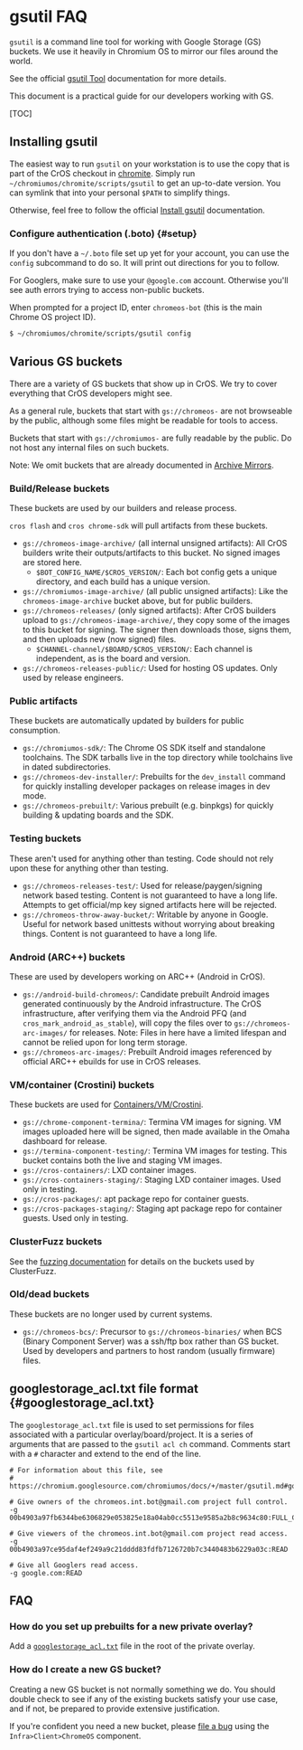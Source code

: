 # gsutil FAQ

`gsutil` is a command line tool for working with Google Storage (GS) buckets.
We use it heavily in Chromium OS to mirror our files around the world.

See the official [gsutil Tool] documentation for more details.

This document is a practical guide for our developers working with GS.

[TOC]

## Installing gsutil

The easiest way to run `gsutil` on your workstation is to use the copy that is
part of the CrOS checkout in [chromite].
Simply run `~/chromiumos/chromite/scripts/gsutil` to get an up-to-date version.
You can symlink that into your personal `$PATH` to simplify things.

Otherwise, feel free to follow the official [Install gsutil] documentation.

### Configure authentication (.boto) {#setup}

If you don't have a `~/.boto` file set up yet for your account, you can use the
`config` subcommand to do so.
It will print out directions for you to follow.

For Googlers, make sure to use your `@google.com` account.
Otherwise you'll see auth errors trying to access non-public buckets.

When prompted for a project ID, enter `chromeos-bot` (this is the main Chrome OS
project ID).

```sh
$ ~/chromiumos/chromite/scripts/gsutil config
```

## Various GS buckets

There are a variety of GS buckets that show up in CrOS.
We try to cover everything that CrOS developers might see.

As a general rule, buckets that start with `gs://chromeos-` are not browseable
by the public, although some files might be readable for tools to access.

Buckets that start with `gs://chromiumos-` are fully readable by the public.
Do not host any internal files on such buckets.

Note: We omit buckets that are already documented in [Archive Mirrors].

### Build/Release buckets

These buckets are used by our builders and release process.

`cros flash` and `cros chrome-sdk` will pull artifacts from these buckets.

*   `gs://chromeos-image-archive/` (all internal unsigned artifacts): All CrOS
    builders write their outputs/artifacts to this bucket.  No signed images
    are stored here.
    *   `$BOT_CONFIG_NAME/$CROS_VERSION/`: Each bot config gets a unique
        directory, and each build has a unique version.
*   `gs://chromiumos-image-archive/` (all public unsigned artifacts): Like the
    `chromeos-image-archive` bucket above, but for public builders.
*   `gs://chromeos-releases/` (only signed artifacts): After CrOS builders
    upload to `gs://chromeos-image-archive/`, they copy some of the images to
    this bucket for signing.  The signer then downloads those, signs them, and
    then uploads new (now signed) files.
    *   `$CHANNEL-channel/$BOARD/$CROS_VERSION/`: Each channel is independent,
        as is the board and version.
*   `gs://chromeos-releases-public/`: Used for hosting OS updates.  Only used
    by release engineers.

### Public artifacts

These buckets are automatically updated by builders for public consumption.

*   `gs://chromiumos-sdk/`: The Chrome OS SDK itself and standalone toolchains.
    The SDK tarballs live in the top directory while toolchains live in dated
    subdirectories.
*   `gs://chromeos-dev-installer/`: Prebuilts for the `dev_install` command
    for quickly installing developer packages on release images in dev mode.
*   `gs://chromeos-prebuilt/`: Various prebuilt (e.g. binpkgs) for quickly
    building & updating boards and the SDK.

### Testing buckets

These aren't used for anything other than testing.
Code should not rely upon these for anything other than testing.

*   `gs://chromeos-releases-test/`: Used for release/paygen/signing network
    based testing.  Content is not guaranteed to have a long life.  Attempts to
    get official/mp key signed artifacts here will be rejected.
*   `gs://chromeos-throw-away-bucket/`: Writable by anyone in Google.  Useful
    for network based unittests without worrying about breaking things.  Content
    is not guaranteed to have a long life.

### Android (ARC++) buckets

These are used by developers working on ARC++ (Android in CrOS).

*   `gs://android-build-chromeos/`: Candidate prebuilt Android images generated
    continuously by the Android infrastructure.  The CrOS infrastructure, after
    verifying them via the Android PFQ (and `cros_mark_android_as_stable`), will
    copy the files over to `gs://chromeos-arc-images/` for releases.
    Note: Files in here have a limited lifespan and cannot be relied upon for
    long term storage.
*   `gs://chromeos-arc-images/`: Prebuilt Android images referenced by official
    ARC++ ebuilds for use in CrOS releases.

### VM/container (Crostini) buckets

These buckets are used for [Containers/VM/Crostini](./containers_and_vms.md).

*   `gs://chrome-component-termina/`: Termina VM images for signing. VM images
    uploaded here will be signed, then made available in the Omaha dashboard
    for release.
*   `gs://termina-component-testing/`: Termina VM images for testing. This
    bucket contains both the live and staging VM images.
*   `gs://cros-containers/`: LXD container images.
*   `gs://cros-containers-staging/`: Staging LXD container images. Used only
    in testing.
*   `gs://cros-packages/`: apt package repo for container guests.
*   `gs://cros-packages-staging/`: Staging apt package repo for container
    guests. Used only in testing.

### ClusterFuzz buckets

See the [fuzzing documentation](./fuzzing.md#using-clusterfuzz) for details
on the buckets used by ClusterFuzz.

### Old/dead buckets

These buckets are no longer used by current systems.

*   `gs://chromeos-bcs/`: Precursor to `gs://chromeos-binaries/` when BCS
    (Binary Component Server) was a ssh/ftp box rather than GS bucket.  Used by
    developers and partners to host random (usually firmware) files.

## googlestorage_acl.txt file format {#googlestorage_acl.txt}

The `googlestorage_acl.txt` file is used to set permissions for files associated
with a particular overlay/board/project.
It is a series of arguments that are passed to the `gsutil acl ch` command.
Comments start with a `#` character and extend to the end of the line.

```
# For information about this file, see
# https://chromium.googlesource.com/chromiumos/docs/+/master/gsutil.md#googlestorage_acl.txt

# Give owners of the chromeos.int.bot@gmail.com project full control.
-g 00b4903a97fb6344be6306829e053825e18a04ab0cc5513e9585a2b8c9634c80:FULL_CONTROL

# Give viewers of the chromeos.int.bot@gmail.com project read access.
-g 00b4903a97ce95daf4ef249a9c21dddd83fdfb7126720b7c3440483b6229a03c:READ

# Give all Googlers read access.
-g google.com:READ
```

## FAQ

### How do you set up prebuilts for a new private overlay?

Add a [`googlestorage_acl.txt`](#googlestorage_acl.txt) file in the root of the
private overlay.

### How do I create a new GS bucket?

Creating a new GS bucket is not normally something we do.
You should double check to see if any of the existing buckets satisfy your use
case, and if not, be prepared to provide extensive justification.

If you're confident you need a new bucket, please [file a bug][bugs] using the
`Infra>Client>ChromeOS` component.


[Archive Mirrors]: archive_mirrors.md
[bugs]: reporting_bugs.md
[chromite]: https://chromium.googlesource.com/chromiumos/chromite/
[gsutil Tool]: https://cloud.google.com/storage/docs/gsutil
[Install gsutil]: https://cloud.google.com/storage/docs/gsutil_install
